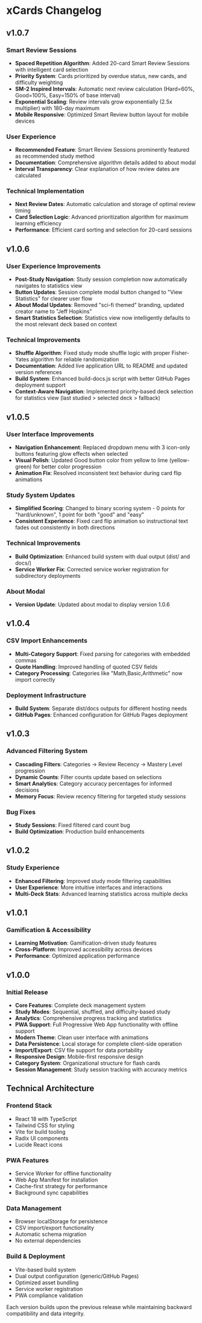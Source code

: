 # xCards Changelog

## v1.0.7

### Smart Review Sessions
- **Spaced Repetition Algorithm**: Added 20-card Smart Review Sessions with intelligent card selection
- **Priority System**: Cards prioritized by overdue status, new cards, and difficulty weighting
- **SM-2 Inspired Intervals**: Automatic next review calculation (Hard=60%, Good=100%, Easy=150% of base interval)
- **Exponential Scaling**: Review intervals grow exponentially (2.5x multiplier) with 180-day maximum
- **Mobile Responsive**: Optimized Smart Review button layout for mobile devices

### User Experience
- **Recommended Feature**: Smart Review Sessions prominently featured as recommended study method
- **Documentation**: Comprehensive algorithm details added to about modal
- **Interval Transparency**: Clear explanation of how review dates are calculated

### Technical Implementation
- **Next Review Dates**: Automatic calculation and storage of optimal review timing
- **Card Selection Logic**: Advanced prioritization algorithm for maximum learning efficiency
- **Performance**: Efficient card sorting and selection for 20-card sessions

## v1.0.6

### User Experience Improvements
- **Post-Study Navigation**: Study session completion now automatically navigates to statistics view
- **Button Updates**: Session complete modal button changed to "View Statistics" for clearer user flow
- **About Modal Updates**: Removed "sci-fi themed" branding, updated creator name to "Jeff Hopkins"
- **Smart Statistics Selection**: Statistics view now intelligently defaults to the most relevant deck based on context

### Technical Improvements
- **Shuffle Algorithm**: Fixed study mode shuffle logic with proper Fisher-Yates algorithm for reliable randomization
- **Documentation**: Added live application URL to README and updated version references
- **Build System**: Enhanced build-docs.js script with better GitHub Pages deployment support
- **Context-Aware Navigation**: Implemented priority-based deck selection for statistics view (last studied > selected deck > fallback)

## v1.0.5

### User Interface Improvements
- **Navigation Enhancement**: Replaced dropdown menu with 3 icon-only buttons featuring glow effects when selected
- **Visual Polish**: Updated Good button color from yellow to lime (yellow-green) for better color progression
- **Animation Fix**: Resolved inconsistent text behavior during card flip animations

### Study System Updates
- **Simplified Scoring**: Changed to binary scoring system - 0 points for "hard/unknown", 1 point for both "good" and "easy"
- **Consistent Experience**: Fixed card flip animation so instructional text fades out consistently in both directions

### Technical Improvements
- **Build Optimization**: Enhanced build system with dual output (dist/ and docs/)
- **Service Worker Fix**: Corrected service worker registration for subdirectory deployments

### About Modal
- **Version Update**: Updated about modal to display version 1.0.6

## v1.0.4

### CSV Import Enhancements
- **Multi-Category Support**: Fixed parsing for categories with embedded commas
- **Quote Handling**: Improved handling of quoted CSV fields
- **Category Processing**: Categories like "Math,Basic,Arithmetic" now import correctly

### Deployment Infrastructure
- **Build System**: Separate dist/docs outputs for different hosting needs
- **GitHub Pages**: Enhanced configuration for GitHub Pages deployment

## v1.0.3

### Advanced Filtering System
- **Cascading Filters**: Categories → Review Recency → Mastery Level progression
- **Dynamic Counts**: Filter counts update based on selections
- **Smart Analytics**: Category accuracy percentages for informed decisions
- **Memory Focus**: Review recency filtering for targeted study sessions

### Bug Fixes
- **Study Sessions**: Fixed filtered card count bug
- **Build Optimization**: Production build enhancements

## v1.0.2

### Study Experience
- **Enhanced Filtering**: Improved study mode filtering capabilities
- **User Experience**: More intuitive interfaces and interactions
- **Multi-Deck Stats**: Advanced learning statistics across multiple decks

## v1.0.1

### Gamification & Accessibility
- **Learning Motivation**: Gamification-driven study features
- **Cross-Platform**: Improved accessibility across devices
- **Performance**: Optimized application performance

## v1.0.0

### Initial Release
- **Core Features**: Complete deck management system
- **Study Modes**: Sequential, shuffled, and difficulty-based study
- **Analytics**: Comprehensive progress tracking and statistics
- **PWA Support**: Full Progressive Web App functionality with offline support
- **Modern Theme**: Clean user interface with animations
- **Data Persistence**: Local storage for complete client-side operation
- **Import/Export**: CSV file support for data portability
- **Responsive Design**: Mobile-first responsive design
- **Category System**: Organizational structure for flash cards
- **Session Management**: Study session tracking with accuracy metrics

## Technical Architecture

### Frontend Stack
- React 18 with TypeScript
- Tailwind CSS for styling
- Vite for build tooling
- Radix UI components
- Lucide React icons

### PWA Features
- Service Worker for offline functionality
- Web App Manifest for installation
- Cache-first strategy for performance
- Background sync capabilities

### Data Management
- Browser localStorage for persistence
- CSV import/export functionality
- Automatic schema migration
- No external dependencies

### Build & Deployment
- Vite-based build system
- Dual output configuration (generic/GitHub Pages)
- Optimized asset bundling
- Service worker registration
- PWA compliance validation

Each version builds upon the previous release while maintaining backward compatibility and data integrity.